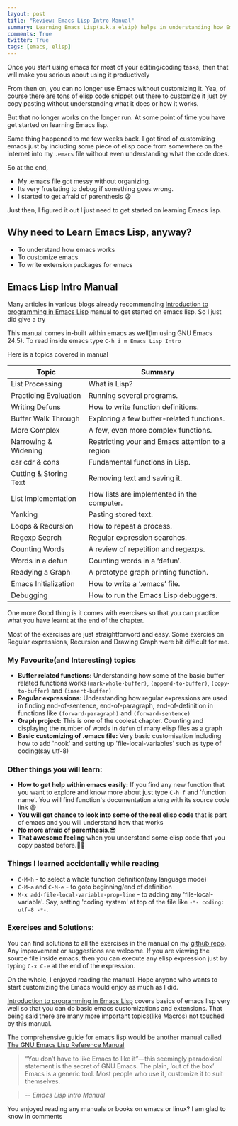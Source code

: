```yaml
---
layout: post
title: "Review: Emacs Lisp Intro Manual"
summary: Learning Emacs Lisp(a.k.a elsip) helps in understanding how Emacs works, customizing Emacs and writing extention packages for Emacs. Emacs Lisp Intro is excellent manual for getting started on Emacs Lisp
comments: True
twitter: True
tags: [emacs, elisp]
---
```


Once you start using emacs for most of your editing/coding tasks, then that will make you serious about using it productively

From then on, you can no longer use Emacs without customizing it. Yea, of course there are tons of elisp code snippet out there to customize it just by copy pasting without understanding what it does or how it works.

But that no longer works on the longer run. At some point of time you have get started on learning Emacs lisp.

Same thing happened to me few weeks back. I got tired of customizing emacs just by including some piece of elisp code from somewhere on the internet into my ```.emacs``` file without even understanding what the code does.

So at the end,

* My .emacs file got messy without organizing.
* Its very frustating to debug if something goes wrong.
* I started to get afraid of parenthesis 😧
     
Just then, I figured it out I just need to get started on learning Emacs lisp.

<!--break-->

## Why need to Learn Emacs Lisp, anyway?
* To understand how emacs works
* To customize emacs
* To write extension packages for emacs

## Emacs Lisp Intro Manual

Many articles in various blogs already recommending [Introduction to programming in Emacs Lisp](https://www.gnu.org/software/emacs/manual/eintr.html) manual to get started on emacs lisp. So I just did give a try

This manual comes in-built within emacs as well(Im using GNU Emacs 24.5).  To read inside emacs type ```C-h i m Emacs Lisp Intro```

Here is a topics covered in manual

Topic                     | Summary
--------------------------|-----------------------------
List Processing           |         What is Lisp?
Practicing Evaluation     |     Running several programs.
Writing Defuns            |      How to write function definitions.
Buffer Walk Through       |     Exploring a few buffer-related functions.
More Complex              |      A few, even more complex functions.
Narrowing & Widening      |      Restricting your and Emacs attention to a region
car cdr & cons            |             Fundamental functions in Lisp.
Cutting & Storing Text    |     Removing text and saving it.
List Implementation       |     How lists are implemented in the computer.
Yanking                   |    Pasting stored text.
Loops & Recursion         |   How to repeat a process.
Regexp Search             |     Regular expression searches.
Counting Words            |     A review of repetition and regexps.
Words in a defun          |     Counting words in a ‘defun’.
Readying a Graph          |           A prototype graph printing function.
Emacs Initialization      |       How to write a ‘.emacs’ file.
Debugging                 |      How to run the Emacs Lisp debuggers.


One more Good thing is it comes with exercises so that you can practice what you have learnt at the end of the chapter.


Most of the exercises are just straightforword and easy. Some exercies on Regular expressions, Recursion and Drawing Graph were bit difficult for me.

### My Favourite(and Interesting) topics

* **Buffer related functions:** Understanding how some of the basic buffer related functions works```(mark-whole-buffer)```, ```(append-to-buffer)```, ```(copy-to-buffer)``` and ```(insert-buffer)```
* **Regular expressions:** Understanding how regular expressions are used in finding end-of-sentence, end-of-paragraph, end-of-definition in functions like ```(forward-paragraph)``` and ```(forward-sentence)```
* **Graph project:** This is one of the coolest chapter. Counting and displaying the number of words in ```defun``` of many elisp files as a graph
* **Basic customizing of .emacs file:** Very basic customisation including how to add 'hook' and setting up 'file-local-variables' such as type of coding(say utf-8)

### Other things you will learn:

* **How to get help within emacs easily:** 
  If you find any new function that you want to explore and know more about just type ```C-h f``` and 'function name'. You will find function's documentation along with its source code link 😃
* **You will get chance to look into some of the real elisp
code** that is part of emacs and you will understand how that works
* **No more afraid of parenthesis**.😎
* **That awesome feeling** when you understand some elisp code that you copy pasted before.💪🏽

### Things I learned accidentally while reading

* ```C-M-h``` - to select a whole function definition(any language mode)
* ```C-M-a``` and ```C-M-e``` - to goto beginning/end of definition
* ```M-x add-file-local-variable-prop-line``` - to adding any 'file-local-variable'. Say, setting 'coding system' at top of the file like
```-*- coding: utf-8 -*-```.

### Exercises and Solutions:

You can find solutions to all the exercises in the manual on my [github repo](https://github.com/kavirajk/Solutions-Emacs-Lisp-Intro). Any improvement or suggestions are welcome. If you are viewing the source file inside emacs, then you can execute any elisp expression just by typing ```C-x C-e``` at the end of the expression.

On the whole, I enjoyed reading the manual. Hope anyone who wants to start customizing the Emacs would enjoy as much as I did.

[Introduction to programming in Emacs Lisp](https://www.gnu.org/software/emacs/manual/eintr.html) covers basics of emacs lisp very well so that you can do basic emacs customizations and extensions. That being said there are many more important topics(like Macros) not touched by this manual.

The comprehensive guide for emacs lisp would be another manual called [The GNU Emacs Lisp Reference Manual](https://www.gnu.org/software/emacs/manual/html_node/elisp/index.html)

>“You don’t have to like Emacs to like it”—this seemingly paradoxical
>statement is the secret of GNU Emacs.  The plain, ‘out of the box’ Emacs
>is a generic tool.  Most people who use it, customize it to suit
>themselves.

>-- <cite>Emacs Lisp Intro Manual</cite>

You enjoyed reading any manuals or books on emacs or linux? I am glad to know in comments